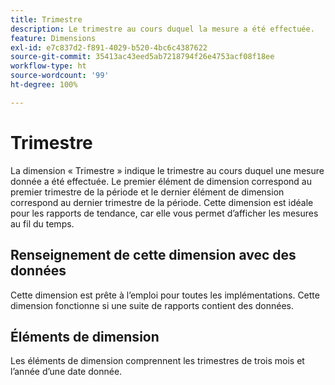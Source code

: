 ```yaml
---
title: Trimestre
description: Le trimestre au cours duquel la mesure a été effectuée.
feature: Dimensions
exl-id: e7c837d2-f891-4029-b520-4bc6c4387622
source-git-commit: 35413ac43eed5ab7218794f26e4753acf08f18ee
workflow-type: ht
source-wordcount: '99'
ht-degree: 100%

---
```


# Trimestre

La dimension « Trimestre » indique le trimestre au cours duquel une mesure donnée a été effectuée. Le premier élément de dimension correspond au premier trimestre de la période et le dernier élément de dimension correspond au dernier trimestre de la période. Cette dimension est idéale pour les rapports de tendance, car elle vous permet d’afficher les mesures au fil du temps.

## Renseignement de cette dimension avec des données

Cette dimension est prête à l’emploi pour toutes les implémentations. Cette dimension fonctionne si une suite de rapports contient des données.

## Éléments de dimension

Les éléments de dimension comprennent les trimestres de trois mois et l’année d’une date donnée.
